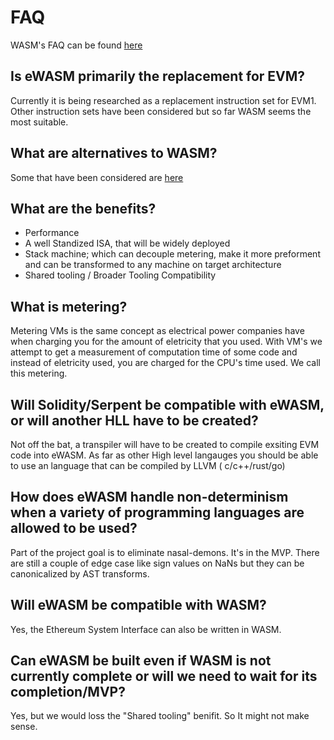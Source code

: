 # FAQ

WASM's FAQ can be found [here](https://github.com/WebAssembly/design/blob/master/FAQ.md) 

## Is eWASM primarily the replacement for EVM?  
Currently it is being researched as a replacement instruction set for EVM1. Other instruction sets have been considered but so far WASM seems the most suitable.

## What are alternatives to WASM?  
Some that have been considered are [here](./comparison.md)

## What are the benefits?   
* Performance 
* A well Standized ISA, that will be widely deployed
* Stack machine; which can decouple metering, make it more preforment and can be transformed to any machine on target architecture
* Shared tooling / Broader Tooling Compatibility

## What is metering?  
Metering VMs is the same concept as electrical power companies have when charging you for the amount of eletricity that you used. With VM's we attempt to get a measurement of computation time of some code and instead of eletricity used, you are charged for the CPU's time used. We call this metering.

## Will Solidity/Serpent be compatible with eWASM, or will another HLL have to be created?  
Not off the bat, a transpiler will have to be created to compile exsiting EVM code into eWASM. As far as other High level langauges you should be able to use an language that can be compiled by LLVM ( c/c++/rust/go)

## How does eWASM handle non-determinism when a variety of programming languages are allowed to be used?
Part of the project goal is to eliminate nasal-demons. It's in the MVP. There are still a couple of edge case like sign values on NaNs but they can be canonicalized by AST transforms.  

## Will eWASM be compatible with WASM?  
Yes, the Ethereum System Interface can also be written in WASM.

## Can eWASM be built even if WASM is not currently complete or will we need to wait for its completion/MVP?   
Yes, but we would loss the "Shared tooling" benifit. So It might not make sense.

